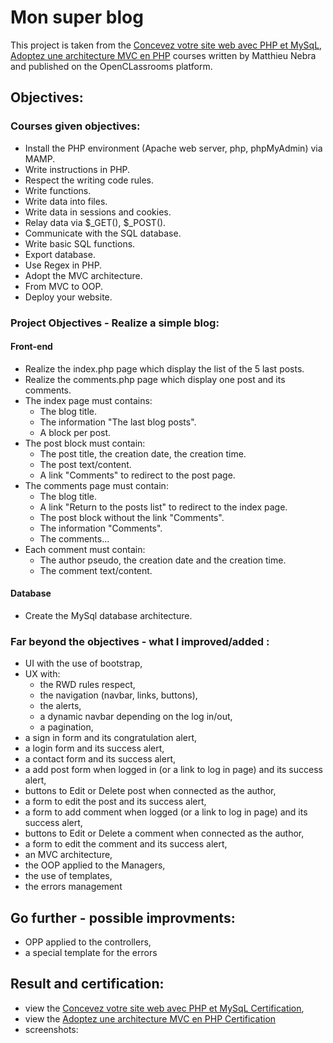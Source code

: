 

# Mon super blog  

This project is taken from the [Concevez votre site web avec PHP et MySqL](https://openclassrooms.com/fr/courses/918836-concevez-votre-site-web-avec-php-et-mysql), [Adoptez une architecture MVC en PHP](https://openclassrooms.com/fr/courses/4670706-adoptez-une-architecture-mvc-en-php) courses written by Matthieu Nebra and published on the OpenCLassrooms platform.

## Objectives:
### Courses given objectives:
* Install the PHP environment (Apache web server, php, phpMyAdmin) via MAMP.
* Write instructions in PHP.
* Respect the writing code rules.
* Write functions.
* Write data into files.
* Write data in sessions and cookies.
* Relay data via $_GET(), $_POST().
* Communicate with the SQL database.
* Write basic SQL functions.
* Export database.
* Use Regex in PHP.
* Adopt the MVC architecture.
* From MVC to OOP.
* Deploy your website.
### Project Objectives - Realize a simple blog:
#### Front-end
* Realize the index.php page which display the list of the 5 last posts.
* Realize the comments.php page which display one post and its comments.
* The index page must contains:
  * The blog title.
  * The information "The last blog posts".
  * A block per post.
* The post block must contain:
  * The post title, the creation date, the creation time.
  * The post text/content.
  * A link "Comments" to redirect to the post page.
* The comments page must contain:
  * The blog title.
  * A link "Return to the posts list" to redirect to the index page.
  * The post block without the link "Comments".
  * The information "Comments".
  * The comments...
* Each comment must contain:
  * The author pseudo, the creation date and the creation time.
  * The comment text/content.
#### Database
* Create the MySql database architecture. 
  
### Far beyond the objectives - what I improved/added :
* UI with the use of bootstrap,
* UX with:
  * the RWD rules respect,
  * the navigation (navbar, links, buttons),
  * the alerts,
  * a dynamic navbar depending on the log in/out,
  * a pagination,
* a sign in form and its congratulation alert,
* a login form and its success alert,
* a contact form and its success alert,
* a add post form when logged in (or a link to log in page) and its success alert,
* buttons to Edit or Delete post when connected as the author,
* a form to edit the post and its success alert,
* a form to add comment when logged (or a link to log in page) and its success alert,
* buttons to Edit or Delete a comment when connected as the author, 
* a form to edit the comment and its success alert,
* an MVC architecture,
* the OOP applied to the Managers,
* the use of templates,
* the errors management 

## Go further - possible improvments:
* OPP applied to the controllers,
* a special template for the errors

## Result and certification:
* view the [Concevez votre site web avec PHP et MySqL Certification](https://github.com/s-manguy/diploma/blob/main/PHP/certificate-php-mysql-1162704789.pdf), 
* view the [Adoptez une architecture MVC en PHP Certification](https://github.com/s-manguy/diploma/blob/main/PHP/certificate-php-mvc-7231988400.pdf)
* screenshots:
